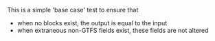 This is a simple 'base case' test to ensure that
  - when no blocks exist, the output is equal to the input
  - when extraneous non-GTFS fields exist, these fields are not altered
